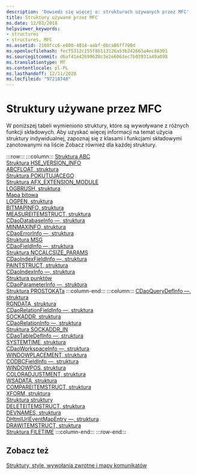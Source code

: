```yaml
---
description: 'Dowiedz się więcej o: strukturach używanych przez MFC'
title: Struktury używane przez MFC
ms.date: 12/03/2018
helpviewer_keywords:
- structures
- structures, MFC
ms.assetid: 2168fcc6-e800-4814-aabf-0bca86ff790d
ms.openlocfilehash: fecf5312c155f8b113126a53b242663a4ec86301
ms.sourcegitcommit: d6af41e42699628c3e2e6063ec7b03931a49a098
ms.translationtype: MT
ms.contentlocale: pl-PL
ms.lasthandoff: 12/11/2020
ms.locfileid: "97218748"
---
```

# <a name="structures-used-by-mfc"></a>Struktury używane przez MFC

W poniższej tabeli wymieniono struktury, które są wywoływane z różnych funkcji składowych. Aby uzyskać więcej informacji na temat użycia struktury indywidualnej, zapoznaj się z klasami i funkcjami składowymi zanotowanymi na liście Zobacz również dla każdej struktury.

:::row:::
   :::column:::
      [Struktura ABC](/windows/win32/api/wingdi/ns-wingdi-abc)\
      [Struktura HSE_VERSION_INFO](../../mfc/reference/hse-version-info-structure.md)\
      [ABCFLOAT, struktura](/windows/win32/api/wingdi/ns-wingdi-abcfloat)\
      [Struktura POKUTUJĄCEGO](/windows/win32/api/winsock/ns-winsock-linger)\
      [Struktura AFX_EXTENSION_MODULE](../../mfc/reference/afx-extension-module-structure.md)\
      [LOGBRUSH, struktura](/windows/win32/api/wingdi/ns-wingdi-logbrush)\
      [Mapa bitowa](/windows/win32/api/wingdi/ns-wingdi-bitmap)\
      [LOGPEN, struktura](/windows/win32/api/Wingdi/ns-wingdi-logpen)\
      [BITMAPINFO, struktura](/windows/win32/api/wingdi/ns-wingdi-bitmapinfo)\
      [MEASUREITEMSTRUCT, struktura](/windows/win32/api/winuser/ns-winuser-measureitemstruct)\
      [CDaoDatabaseInfo —, struktura](../../mfc/reference/cdaodatabaseinfo-structure.md)\
      [MINMAXINFO, struktura](/windows/win32/api/winuser/ns-winuser-minmaxinfo)\
      [CDaoErrorInfo —, struktura](../../mfc/reference/cdaoerrorinfo-structure.md)\
      [Struktura MSG](/windows/win32/api/winuser/ns-winuser-msg)\
      [CDaoFieldInfo —, struktura](../../mfc/reference/cdaofieldinfo-structure.md)\
      [Struktura NCCALCSIZE_PARAMS](/windows/win32/api/winuser/ns-winuser-nccalcsize_params)\
      [CDaoIndexFieldInfo —, struktura](../../mfc/reference/cdaoindexfieldinfo-structure.md)\
      [PAINTSTRUCT, struktura](/windows/win32/api/winuser/ns-winuser-paintstruct)\
      [CDaoIndexInfo —, struktura](../../mfc/reference/cdaoindexinfo-structure.md)\
      [Struktura punktów](/windows/win32/api/windef/ns-windef-point)\
      [CDaoParameterInfo —, struktura](../../mfc/reference/cdaoparameterinfo-structure.md)\
      [Struktura PROSTOKĄTa](/windows/win32/api/windef/ns-windef-rect)
   :::column-end:::
   :::column:::
      [CDaoQueryDefInfo —, struktura](../../mfc/reference/cdaoquerydefinfo-structure.md)\
      [RGNDATA, struktura](/windows/win32/api/wingdi/ns-wingdi-rgndata)\
      [CDaoRelationFieldInfo —, struktura](../../mfc/reference/cdaorelationfieldinfo-structure.md)\
      [SOCKADDR, struktura](/windows/win32/winsock/sockaddr-2)\
      [CDaoRelationInfo —, struktura](../../mfc/reference/cdaorelationinfo-structure.md)\
      [Struktura SOCKADDR_IN](/windows/win32/winsock/sockaddr-2)\
      [CDaoTableDefInfo —, struktura](../../mfc/reference/cdaotabledefinfo-structure.md)\
      [SYSTEMTIME, struktura](/windows/win32/api/minwinbase/ns-minwinbase-systemtime)\
      [CDaoWorkspaceInfo —, struktura](../../mfc/reference/cdaoworkspaceinfo-structure.md)\
      [WINDOWPLACEMENT, struktura](/windows/win32/api/winuser/ns-winuser-windowplacement)\
      [CODBCFieldInfo —, struktura](../../mfc/reference/codbcfieldinfo-structure.md)\
      [WINDOWPOS, struktura](/windows/win32/api/winuser/ns-winuser-windowpos)\
      [COLORADJUSTMENT, struktura](/windows/win32/api/wingdi/ns-wingdi-coloradjustment)\
      [WSADATA, struktura](/windows/win32/api/winsock2/ns-winsock2-wsadata)\
      [COMPAREITEMSTRUCT, struktura](/windows/win32/api/winuser/ns-winuser-compareitemstruct)\
      [XFORM, struktura](/windows/win32/api/wingdi/ns-wingdi-xform)\
      [Struktura struktury](/windows/win32/api/winuser/ns-winuser-createstructw)\
      [DELETEITEMSTRUCT, struktura](/windows/win32/api/winuser/ns-winuser-deleteitemstruct)\
      [DEVNAMES, struktura](/windows/win32/api/commdlg/ns-commdlg-devnames)\
      [DHtmlUrlEventMapEntry —, struktura](../../mfc/reference/dhtmlurleventmapentry-structure.md)\
      [DRAWITEMSTRUCT, struktura](/windows/win32/api/winuser/ns-winuser-drawitemstruct)\
      [Struktura FILETIME](/windows/win32/api/minwinbase/ns-minwinbase-filetime)
   :::column-end:::
:::row-end:::

## <a name="see-also"></a>Zobacz też

[Struktury, style, wywołania zwrotne i mapy komunikatów](../../mfc/reference/structures-styles-callbacks-and-message-maps.md)
